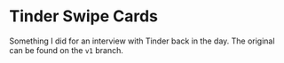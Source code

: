 Tinder Swipe Cards
===================================

Something I did for an interview with Tinder back in the day. The original can be found on the `v1` branch.

